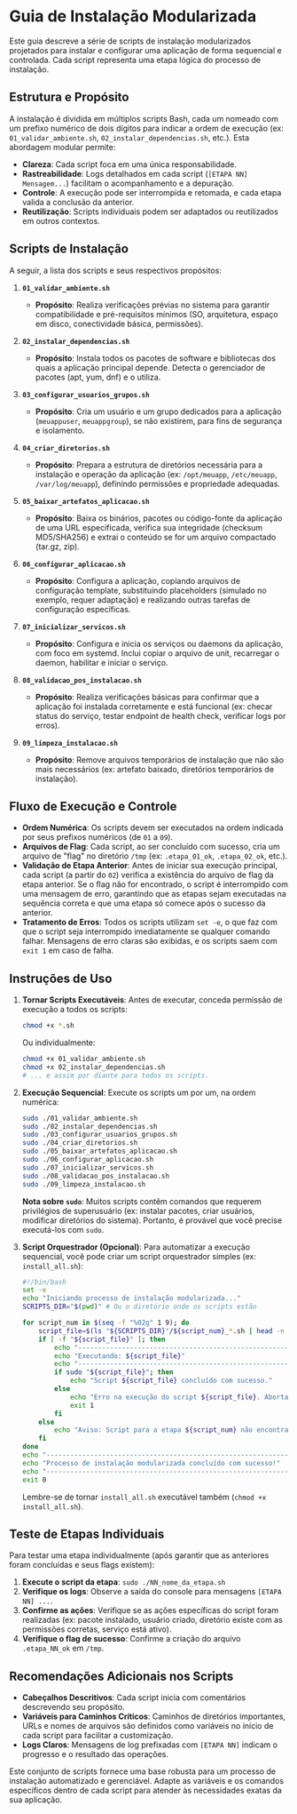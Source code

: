 # Guia de Instalação Modularizada

Este guia descreve a série de scripts de instalação modularizados projetados para instalar e configurar uma aplicação de forma sequencial e controlada. Cada script representa uma etapa lógica do processo de instalação.

## Estrutura e Propósito

A instalação é dividida em múltiplos scripts Bash, cada um nomeado com um prefixo numérico de dois dígitos para indicar a ordem de execução (ex: `01_validar_ambiente.sh`, `02_instalar_dependencias.sh`, etc.). Esta abordagem modular permite:

*   **Clareza**: Cada script foca em uma única responsabilidade.
*   **Rastreabilidade**: Logs detalhados em cada script (`[ETAPA NN] Mensagem...`) facilitam o acompanhamento e a depuração.
*   **Controle**: A execução pode ser interrompida e retomada, e cada etapa valida a conclusão da anterior.
*   **Reutilização**: Scripts individuais podem ser adaptados ou reutilizados em outros contextos.

## Scripts de Instalação

A seguir, a lista dos scripts e seus respectivos propósitos:

1.  **`01_validar_ambiente.sh`**
    *   **Propósito**: Realiza verificações prévias no sistema para garantir compatibilidade e pré-requisitos mínimos (SO, arquitetura, espaço em disco, conectividade básica, permissões).

2.  **`02_instalar_dependencias.sh`**
    *   **Propósito**: Instala todos os pacotes de software e bibliotecas dos quais a aplicação principal depende. Detecta o gerenciador de pacotes (apt, yum, dnf) e o utiliza.

3.  **`03_configurar_usuarios_grupos.sh`**
    *   **Propósito**: Cria um usuário e um grupo dedicados para a aplicação (`meuappuser`, `meuappgroup`), se não existirem, para fins de segurança e isolamento.

4.  **`04_criar_diretorios.sh`**
    *   **Propósito**: Prepara a estrutura de diretórios necessária para a instalação e operação da aplicação (ex: `/opt/meuapp`, `/etc/meuapp`, `/var/log/meuapp`), definindo permissões e propriedade adequadas.

5.  **`05_baixar_artefatos_aplicacao.sh`**
    *   **Propósito**: Baixa os binários, pacotes ou código-fonte da aplicação de uma URL especificada, verifica sua integridade (checksum MD5/SHA256) e extrai o conteúdo se for um arquivo compactado (tar.gz, zip).

6.  **`06_configurar_aplicacao.sh`**
    *   **Propósito**: Configura a aplicação, copiando arquivos de configuração template, substituindo placeholders (simulado no exemplo, requer adaptação) e realizando outras tarefas de configuração específicas.

7.  **`07_inicializar_servicos.sh`**
    *   **Propósito**: Configura e inicia os serviços ou daemons da aplicação, com foco em systemd. Inclui copiar o arquivo de unit, recarregar o daemon, habilitar e iniciar o serviço.

8.  **`08_validacao_pos_instalacao.sh`**
    *   **Propósito**: Realiza verificações básicas para confirmar que a aplicação foi instalada corretamente e está funcional (ex: checar status do serviço, testar endpoint de health check, verificar logs por erros).

9.  **`09_limpeza_instalacao.sh`**
    *   **Propósito**: Remove arquivos temporários de instalação que não são mais necessários (ex: artefato baixado, diretórios temporários de instalação).

## Fluxo de Execução e Controle

*   **Ordem Numérica**: Os scripts devem ser executados na ordem indicada por seus prefixos numéricos (de `01` a `09`).
*   **Arquivos de Flag**: Cada script, ao ser concluído com sucesso, cria um arquivo de "flag" no diretório `/tmp` (ex: `.etapa_01_ok`, `.etapa_02_ok`, etc.).
*   **Validação de Etapa Anterior**: Antes de iniciar sua execução principal, cada script (a partir do `02`) verifica a existência do arquivo de flag da etapa anterior. Se o flag não for encontrado, o script é interrompido com uma mensagem de erro, garantindo que as etapas sejam executadas na sequência correta e que uma etapa só comece após o sucesso da anterior.
*   **Tratamento de Erros**: Todos os scripts utilizam `set -e`, o que faz com que o script seja interrompido imediatamente se qualquer comando falhar. Mensagens de erro claras são exibidas, e os scripts saem com `exit 1` em caso de falha.

## Instruções de Uso

1.  **Tornar Scripts Executáveis**:
    Antes de executar, conceda permissão de execução a todos os scripts:
    ```bash
    chmod +x *.sh
    ```
    Ou individualmente:
    ```bash
    chmod +x 01_validar_ambiente.sh
    chmod +x 02_instalar_dependencias.sh
    # ... e assim por diante para todos os scripts.
    ```

2.  **Execução Sequencial**:
    Execute os scripts um por um, na ordem numérica:
    ```bash
    sudo ./01_validar_ambiente.sh
    sudo ./02_instalar_dependencias.sh
    sudo ./03_configurar_usuarios_grupos.sh
    sudo ./04_criar_diretorios.sh
    sudo ./05_baixar_artefatos_aplicacao.sh
    sudo ./06_configurar_aplicacao.sh
    sudo ./07_inicializar_servicos.sh
    sudo ./08_validacao_pos_instalacao.sh
    sudo ./09_limpeza_instalacao.sh
    ```
    **Nota sobre `sudo`**: Muitos scripts contêm comandos que requerem privilégios de superusuário (ex: instalar pacotes, criar usuários, modificar diretórios do sistema). Portanto, é provável que você precise executá-los com `sudo`.

3.  **Script Orquestrador (Opcional)**:
    Para automatizar a execução sequencial, você pode criar um script orquestrador simples (ex: `install_all.sh`):
    ```bash
    #!/bin/bash
    set -e
    echo "Iniciando processo de instalação modularizada..."
    SCRIPTS_DIR="$(pwd)" # Ou o diretório onde os scripts estão

    for script_num in $(seq -f "%02g" 1 9); do
        script_file=$(ls "${SCRIPTS_DIR}"/${script_num}_*.sh | head -n 1)
        if [ -f "${script_file}" ]; then
            echo "----------------------------------------------------------------------"
            echo "Executando: ${script_file}"
            echo "----------------------------------------------------------------------"
            if sudo "${script_file}"; then
                echo "Script ${script_file} concluído com sucesso."
            else
                echo "Erro na execução do script ${script_file}. Abortando instalação." >&2
                exit 1
            fi
        else
            echo "Aviso: Script para a etapa ${script_num} não encontrado. Pulando." >&2
        fi
    done
    echo "----------------------------------------------------------------------"
    echo "Processo de instalação modularizada concluído com sucesso!"
    echo "----------------------------------------------------------------------"
    exit 0
    ```
    Lembre-se de tornar `install_all.sh` executável também (`chmod +x install_all.sh`).

## Teste de Etapas Individuais

Para testar uma etapa individualmente (após garantir que as anteriores foram concluídas e seus flags existem):

1.  **Execute o script da etapa**: `sudo ./NN_nome_da_etapa.sh`
2.  **Verifique os logs**: Observe a saída do console para mensagens `[ETAPA NN] ...`.
3.  **Confirme as ações**: Verifique se as ações específicas do script foram realizadas (ex: pacote instalado, usuário criado, diretório existe com as permissões corretas, serviço está ativo).
4.  **Verifique o flag de sucesso**: Confirme a criação do arquivo `.etapa_NN_ok` em `/tmp`.

## Recomendações Adicionais nos Scripts

*   **Cabeçalhos Descritivos**: Cada script inicia com comentários descrevendo seu propósito.
*   **Variáveis para Caminhos Críticos**: Caminhos de diretórios importantes, URLs e nomes de arquivos são definidos como variáveis no início de cada script para facilitar a customização.
*   **Logs Claros**: Mensagens de log prefixadas com `[ETAPA NN]` indicam o progresso e o resultado das operações.

Este conjunto de scripts fornece uma base robusta para um processo de instalação automatizado e gerenciável. Adapte as variáveis e os comandos específicos dentro de cada script para atender às necessidades exatas da sua aplicação.

